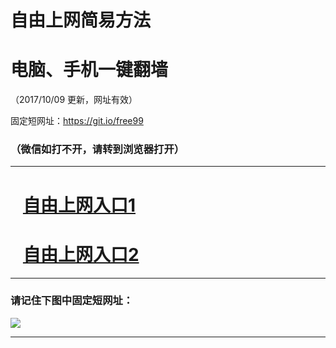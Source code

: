 ﻿# 自由上网简易方法

# 电脑、手机一键翻墙

（2017/10/09 更新，网址有效）

固定短网址：https://git.io/free99

### （微信如打不开，请转到浏览器打开）


***





# &nbsp;&nbsp; <a href="http://ft1500023395.fwq-tz-1001.info/fwqtz01.html?t=100900129975 " target="_blank">自由上网入口1</a>
# &nbsp;&nbsp; <a href="http://ft3071232550.fwq-tz-1002.info/fwqtz02.html?t=100900124485 " target="_blank">自由上网入口2</a>
***

### 请记住下图中固定短网址：

<img src="https://s3-us-west-2.amazonaws.com/fwq-1001/yjfq-20170905okok.png" /> 


***


